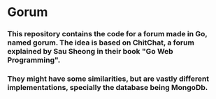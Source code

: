 # Gorum

### This repository contains the code for a forum made in Go, named gorum. The idea is based on ChitChat, a forum explained by Sau Sheong in their book "Go Web Programming".
### They might have some similarities, but are vastly different implementations, specially the database being MongoDb. 